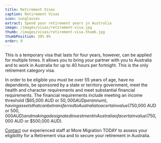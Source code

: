 ```yaml
---
title: Retirement Visas
caption: Retirement Visas
icon: sunglasses
extract: Spend your retirement years in Australia
image: /images/visas/retirement-visa.jpg
thumb: /images/visas/retirement-visa.thumb.jpg
thumbPosition: 30% 0%
order: 9
---
```

This is a temporary visa that lasts for four years, however, can be applied for multiple times. It allows you to bring your partner with you to Australia and to work in Australia for up to 40 hours per fortnight. This is the only retirement category visa.

In order to be eligible you must be over 55 years of age, have no dependents, be sponsored by a state or territory government, meet the health and character requirements and meet substantial financial requirements. The financial requirements include meeting an income threshold ($65,000 AUD or $50,000 AUD per annum), having assets that can be transferred to Australia to a certain value ($750,000 AUD or $500,000 AUD) and making a designated investment in Australia of a certain value ($750,000 AUD or $500,000 AUD).

[Contact](/contact) our experienced staff at More Migration TODAY to assess your eligibility for a Retirement visa and to secure your retirement in Australia.

